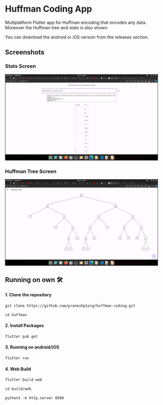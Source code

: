 # Huffman Coding App

Multiplatform Flutter app for Huffman encoding that encodes any data. Moreover the Huffman tree and stats is also shown.

You can download the android or iOS version from the releases section.

## Screenshots
### Stats Screen
![Stats Screen](assets/1.png)

### Huffman Tree Screen
![Huffman Tree Screen](assets/tree.png)

## Running on own 🛠️
#### 1. Clone the repository
```
git clone https://github.com/praneshp1org/huffman-coding.git
```
```
cd huffman
```
#### 2. Install Packages
```commandline
flutter pub get
```

#### 3. Running on android/iOS
```commandline
flutter run
```

#### 4. Web Build
```commandline
flutter build web
```

```commandline
cd build/web
```

```commandline
python3 -m http.server 8500
```